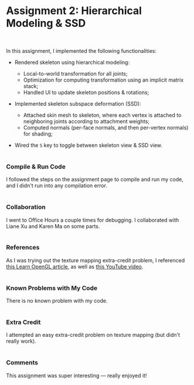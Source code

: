 # Assignment 2: Hierarchical Modeling & SSD
<br>

In this assignment, I implemented the following functionalities:
* Rendered skeleton using hierarchical modeling:
  * Local-to-world transformation for all joints;
  * Optimization for computing transformation using an implicit matrix stack;
  * Handled UI to update skeleton positions & rotations;

* Implemented skeleton subspace deformation (SSD):
  * Attached skin mesh to skeleton, where each vertex is attached to neighboring joints according to attachment weights;
  * Computed normals (per-face normals, and then per-vertex normals) for shading;

* Wired the `S` key to toggle between skeleton view & SSD view.
<br><br>


### Compile & Run Code

I followed the steps on the assignment page to compile and run my code, and I didn't run into any compilation error.
<br><br>


### Collaboration

I went to Office Hours a couple times for debugging. I collaborated with Liane Xu and Karen Ma on some parts.
<br><br>


### References

As I was trying out the texture mapping extra-credit problem, I referenced [this Learn OpenGL article](https://learnopengl.com/Getting-started/Textures), as well as [this YouTube video](https://www.youtube.com/watch?v=fdn1y5Yq424&ab_channel=LearningOpenGL).
<br><br>


### Known Problems with My Code

There is no known problem with my code.
<br><br>


### Extra Credit

I attempted an easy extra-credit problem on texture mapping (but didn't really work).
<br><br>


### Comments

This assignment was super interesting — really enjoyed it!
